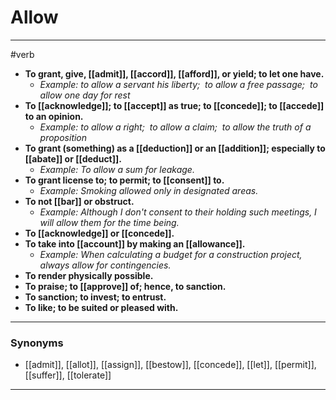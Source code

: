 # Allow
---
#verb
- **To grant, give, [[admit]], [[accord]], [[afford]], or yield; to let one have.**
	- _Example: to allow a servant his liberty;  to allow a free passage;  to allow one day for rest_
- **To [[acknowledge]]; to [[accept]] as true; to [[concede]]; to [[accede]] to an opinion.**
	- _Example: to allow a right;  to allow a claim;  to allow the truth of a proposition_
- **To grant (something) as a [[deduction]] or an [[addition]]; especially to [[abate]] or [[deduct]].**
	- _Example: To allow a sum for leakage._
- **To grant license to; to permit; to [[consent]] to.**
	- _Example: Smoking allowed only in designated areas._
- **To not [[bar]] or obstruct.**
	- _Example: Although I don't consent to their holding such meetings, I will allow them for the time being._
- **To [[acknowledge]] or [[concede]].**
- **To take into [[account]] by making an [[allowance]].**
	- _Example: When calculating a budget for a construction project, always allow for contingencies._
- **To render physically possible.**
- **To praise; to [[approve]] of; hence, to sanction.**
- **To sanction; to invest; to entrust.**
- **To like; to be suited or pleased with.**
---
### Synonyms
- [[admit]], [[allot]], [[assign]], [[bestow]], [[concede]], [[let]], [[permit]], [[suffer]], [[tolerate]]
---
